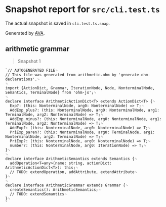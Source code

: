# Snapshot report for `src/cli.test.ts`

The actual snapshot is saved in `cli.test.ts.snap`.

Generated by [AVA](https://avajs.dev).

## arithmetic grammar

> Snapshot 1

    `// AUTOGENERATED FILE␊
    // This file was generated from arithmetic.ohm by 'generate-ohm-declarations'.␊
    ␊
    import {ActionDict, Grammar, IterationNode, Node, NonterminalNode, Semantics, TerminalNode} from 'ohm-js';␊
    ␊
    declare interface ArithmeticActionDict<T> extends ActionDict<T> {␊
      Exp?: (this: NonterminalNode, arg0: NonterminalNode) => T;␊
      AddExp_plus?: (this: NonterminalNode, arg0: NonterminalNode, arg1: TerminalNode, arg2: NonterminalNode) => T;␊
      AddExp_minus?: (this: NonterminalNode, arg0: NonterminalNode, arg1: TerminalNode, arg2: NonterminalNode) => T;␊
      AddExp?: (this: NonterminalNode, arg0: NonterminalNode) => T;␊
      PriExp_paren?: (this: NonterminalNode, arg0: TerminalNode, arg1: NonterminalNode, arg2: TerminalNode) => T;␊
      PriExp?: (this: NonterminalNode, arg0: NonterminalNode) => T;␊
      number?: (this: NonterminalNode, arg0: IterationNode) => T;␊
    }␊
    ␊
    declare interface ArithmeticSemantics extends Semantics {␊
      addOperation<T=any>(name: string, actionDict: ArithmeticActionDict<T>): this;␊
      // TODO: extendOperation, addAttribute, extendAttribute␊
    }␊
    ␊
    declare interface ArithmeticGrammar extends Grammar {␊
      createSemantics(): ArithmeticSemantics;␊
      // TODO: extendSemantics␊
    }␊
    `
